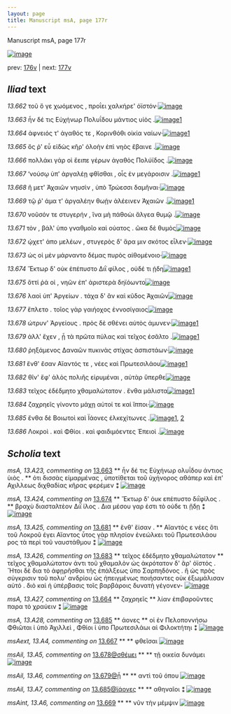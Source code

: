 ```yaml
---
layout: page
title: Manuscript msA, page 177r
---
```


Manuscript msA, page 177r

[![image](http://www.homermultitext.org/iipsrv?OBJ=IIP,1.0&FIF=/project/homer/pyramidal/deepzoom/hmt/vaimg/2017a/VA177RN_0348.tif&WID=100&CVT=JPEG)](http://www.homermultitext.org/ict2/?urn=urn:cite2:hmt:vaimg.2017a:VA177RN_0348)

prev:  [176v](../176v) | next:  [177v](../177v)

## *Iliad* text

*13.662* <a id="13.662"/> τοῦ ὅ γε χωόμενος , προΐει χαλκήρε' ὀϊστόν·[![image](http://www.homermultitext.org/iipsrv?OBJ=IIP,1.0&FIF=/project/homer/pyramidal/deepzoom/hmt/vaimg/2017a/VA177RN_0348.tif&RGN=0.188,0.2156,0.396,0.0316&WID=1000&CVT=JPEG)](http://www.homermultitext.org/ict2/?urn=urn:cite2:hmt:vaimg.2017a:VA177RN_0348@0.188,0.2156,0.396,0.0316)

*13.663* <a id="13.663"/> ἦν δέ τις Εὐχήνωρ Πολυΐδου μάντιος υἱὸς .[![image](http://www.homermultitext.org/iipsrv?OBJ=IIP,1.0&FIF=/project/homer/pyramidal/deepzoom/hmt/vaimg/2017a/VA177RN_0348.tif&RGN=0.177,0.2337,0.396,0.0331&WID=1000&CVT=JPEG)](http://www.homermultitext.org/ict2/?urn=urn:cite2:hmt:vaimg.2017a:VA177RN_0348@0.177,0.2337,0.396,0.0331)[1](#msA_13.A23)

*13.664* <a id="13.664"/> ἀφνειός τ' ἀγαθός τε , Κορινθόθι οἰκία ναίων·[![image](http://www.homermultitext.org/iipsrv?OBJ=IIP,1.0&FIF=/project/homer/pyramidal/deepzoom/hmt/vaimg/2017a/VA177RN_0348.tif&RGN=0.186,0.2524,0.396,0.0331&WID=1000&CVT=JPEG)](http://www.homermultitext.org/ict2/?urn=urn:cite2:hmt:vaimg.2017a:VA177RN_0348@0.186,0.2524,0.396,0.0331)[1](#msA_13.A27)

*13.665* <a id="13.665"/> ὅς ῥ' εὖ εἰδὼς κῆρ' ὀλοὴν ἐπὶ νηὸς ἔβαινε .[![image](http://www.homermultitext.org/iipsrv?OBJ=IIP,1.0&FIF=/project/homer/pyramidal/deepzoom/hmt/vaimg/2017a/VA177RN_0348.tif&RGN=0.184,0.2727,0.396,0.0331&WID=1000&CVT=JPEG)](http://www.homermultitext.org/ict2/?urn=urn:cite2:hmt:vaimg.2017a:VA177RN_0348@0.184,0.2727,0.396,0.0331)

*13.666* <a id="13.666"/> πολλάκι γάρ οἱ ἔειπε γέρων ἀγαθὸς Πολύϊδος .[![image](http://www.homermultitext.org/iipsrv?OBJ=IIP,1.0&FIF=/project/homer/pyramidal/deepzoom/hmt/vaimg/2017a/VA177RN_0348.tif&RGN=0.185,0.2915,0.396,0.0331&WID=1000&CVT=JPEG)](http://www.homermultitext.org/ict2/?urn=urn:cite2:hmt:vaimg.2017a:VA177RN_0348@0.185,0.2915,0.396,0.0331)

*13.667* <a id="13.667"/> ‘νούσῳ ὑπ' ἀργαλέῃ φθῖσθαι , οἷς ἐν μεγάροισιν .[![image](http://www.homermultitext.org/iipsrv?OBJ=IIP,1.0&FIF=/project/homer/pyramidal/deepzoom/hmt/vaimg/2017a/VA177RN_0348.tif&RGN=0.187,0.308,0.396,0.0331&WID=1000&CVT=JPEG)](http://www.homermultitext.org/ict2/?urn=urn:cite2:hmt:vaimg.2017a:VA177RN_0348@0.187,0.308,0.396,0.0331)[1](#msAext_13.A4)

*13.668* <a id="13.668"/> ἢ μετ' Ἀχαιῶν νηυσὶν , ὑπὸ Τρώεσσι δαμῆναι·[![image](http://www.homermultitext.org/iipsrv?OBJ=IIP,1.0&FIF=/project/homer/pyramidal/deepzoom/hmt/vaimg/2017a/VA177RN_0348.tif&RGN=0.185,0.3291,0.396,0.0331&WID=1000&CVT=JPEG)](http://www.homermultitext.org/ict2/?urn=urn:cite2:hmt:vaimg.2017a:VA177RN_0348@0.185,0.3291,0.396,0.0331)

*13.669* <a id="13.669"/> τῷ ῥ' άμα τ' ἀργαλέην θωῂν ἀλέεινεν Ἀχαιῶν .[![image](http://www.homermultitext.org/iipsrv?OBJ=IIP,1.0&FIF=/project/homer/pyramidal/deepzoom/hmt/vaimg/2017a/VA177RN_0348.tif&RGN=0.185,0.3471,0.412,0.0331&WID=1000&CVT=JPEG)](http://www.homermultitext.org/ict2/?urn=urn:cite2:hmt:vaimg.2017a:VA177RN_0348@0.185,0.3471,0.412,0.0331)[1](#msAint_13.A6)

*13.670* <a id="13.670"/> νοῦσόν τε στυγερήν , ἵνα μὴ πάθοὡι ἄλγεα θυμῷ .[![image](http://www.homermultitext.org/iipsrv?OBJ=IIP,1.0&FIF=/project/homer/pyramidal/deepzoom/hmt/vaimg/2017a/VA177RN_0348.tif&RGN=0.182,0.3674,0.412,0.0331&WID=1000&CVT=JPEG)](http://www.homermultitext.org/ict2/?urn=urn:cite2:hmt:vaimg.2017a:VA177RN_0348@0.182,0.3674,0.412,0.0331)

*13.671* <a id="13.671"/> τὸν , βάλ' ὑπο γναθμοῖο καὶ ούατος . ῶκα δὲ θυμὸς[![image](http://www.homermultitext.org/iipsrv?OBJ=IIP,1.0&FIF=/project/homer/pyramidal/deepzoom/hmt/vaimg/2017a/VA177RN_0348.tif&RGN=0.182,0.3877,0.42,0.0331&WID=1000&CVT=JPEG)](http://www.homermultitext.org/ict2/?urn=urn:cite2:hmt:vaimg.2017a:VA177RN_0348@0.182,0.3877,0.42,0.0331)

*13.672* <a id="13.672"/> ῴχετ' ἀπο μελέων , στυγερὸς δ' ἄρα μιν σκότος εἷλεν·[![image](http://www.homermultitext.org/iipsrv?OBJ=IIP,1.0&FIF=/project/homer/pyramidal/deepzoom/hmt/vaimg/2017a/VA177RN_0348.tif&RGN=0.181,0.405,0.42,0.0331&WID=1000&CVT=JPEG)](http://www.homermultitext.org/ict2/?urn=urn:cite2:hmt:vaimg.2017a:VA177RN_0348@0.181,0.405,0.42,0.0331)

*13.673* <a id="13.673"/> ὡς οἱ μὲν μάρναντο δέμας πυρὸς αἰθομένοιο·[![image](http://www.homermultitext.org/iipsrv?OBJ=IIP,1.0&FIF=/project/homer/pyramidal/deepzoom/hmt/vaimg/2017a/VA177RN_0348.tif&RGN=0.183,0.4237,0.42,0.0331&WID=1000&CVT=JPEG)](http://www.homermultitext.org/ict2/?urn=urn:cite2:hmt:vaimg.2017a:VA177RN_0348@0.183,0.4237,0.42,0.0331)

*13.674* <a id="13.674"/> Ἕκτωρ δ' οὐκ ἐπέπυστο Διῒ φίλος , οὐδέ τι ῄδη[![image](http://www.homermultitext.org/iipsrv?OBJ=IIP,1.0&FIF=/project/homer/pyramidal/deepzoom/hmt/vaimg/2017a/VA177RN_0348.tif&RGN=0.18,0.441,0.42,0.0331&WID=1000&CVT=JPEG)](http://www.homermultitext.org/ict2/?urn=urn:cite2:hmt:vaimg.2017a:VA177RN_0348@0.18,0.441,0.42,0.0331)[1](#msA_13.A24)

*13.675* <a id="13.675"/> ὅττί ῥά οἱ , νηῶν ἐπ' ἀριστερὰ δηϊόωντο[![image](http://www.homermultitext.org/iipsrv?OBJ=IIP,1.0&FIF=/project/homer/pyramidal/deepzoom/hmt/vaimg/2017a/VA177RN_0348.tif&RGN=0.177,0.4591,0.353,0.0331&WID=1000&CVT=JPEG)](http://www.homermultitext.org/ict2/?urn=urn:cite2:hmt:vaimg.2017a:VA177RN_0348@0.177,0.4591,0.353,0.0331)

*13.676* <a id="13.676"/> λαοὶ ὑπ' Ἀργείων . τάχα δ' ἂν καὶ κῦδος Ἀχαιῶν[![image](http://www.homermultitext.org/iipsrv?OBJ=IIP,1.0&FIF=/project/homer/pyramidal/deepzoom/hmt/vaimg/2017a/VA177RN_0348.tif&RGN=0.178,0.4778,0.395,0.0331&WID=1000&CVT=JPEG)](http://www.homermultitext.org/ict2/?urn=urn:cite2:hmt:vaimg.2017a:VA177RN_0348@0.178,0.4778,0.395,0.0331)

*13.677* <a id="13.677"/> ἔπλετο . τοῖος γὰρ γαιήοχος ἐννοσίγαιος[![image](http://www.homermultitext.org/iipsrv?OBJ=IIP,1.0&FIF=/project/homer/pyramidal/deepzoom/hmt/vaimg/2017a/VA177RN_0348.tif&RGN=0.179,0.4974,0.395,0.0331&WID=1000&CVT=JPEG)](http://www.homermultitext.org/ict2/?urn=urn:cite2:hmt:vaimg.2017a:VA177RN_0348@0.179,0.4974,0.395,0.0331)

*13.678* <a id="13.678"/> ώτρυν' Ἀργείους . πρὸς δὲ σθένει αὐτὸς άμυνεν·[![image](http://www.homermultitext.org/iipsrv?OBJ=IIP,1.0&FIF=/project/homer/pyramidal/deepzoom/hmt/vaimg/2017a/VA177RN_0348.tif&RGN=0.181,0.5162,0.395,0.0331&WID=1000&CVT=JPEG)](http://www.homermultitext.org/ict2/?urn=urn:cite2:hmt:vaimg.2017a:VA177RN_0348@0.181,0.5162,0.395,0.0331)[1](#msAil_13.A5)

*13.679* <a id="13.679"/> ἀλλ' ἔχεν , ᾗ τὰ πρῶτα πύλας καὶ τεῖχος ἐσᾶλτο .[![image](http://www.homermultitext.org/iipsrv?OBJ=IIP,1.0&FIF=/project/homer/pyramidal/deepzoom/hmt/vaimg/2017a/VA177RN_0348.tif&RGN=0.183,0.5342,0.422,0.0331&WID=1000&CVT=JPEG)](http://www.homermultitext.org/ict2/?urn=urn:cite2:hmt:vaimg.2017a:VA177RN_0348@0.183,0.5342,0.422,0.0331)[1](#msAil_13.A6)

*13.680* <a id="13.680"/> ῥηξάμενος Δαναῶν πυκινὰς στίχας ἀσπιστάων·[![image](http://www.homermultitext.org/iipsrv?OBJ=IIP,1.0&FIF=/project/homer/pyramidal/deepzoom/hmt/vaimg/2017a/VA177RN_0348.tif&RGN=0.181,0.5522,0.433,0.0331&WID=1000&CVT=JPEG)](http://www.homermultitext.org/ict2/?urn=urn:cite2:hmt:vaimg.2017a:VA177RN_0348@0.181,0.5522,0.433,0.0331)

*13.681* <a id="13.681"/> ἔνθ' ἔσαν Αἴαντός τε , νέες καὶ Πρωτεσιλάου[![image](http://www.homermultitext.org/iipsrv?OBJ=IIP,1.0&FIF=/project/homer/pyramidal/deepzoom/hmt/vaimg/2017a/VA177RN_0348.tif&RGN=0.169,0.571,0.371,0.0368&WID=1000&CVT=JPEG)](http://www.homermultitext.org/ict2/?urn=urn:cite2:hmt:vaimg.2017a:VA177RN_0348@0.169,0.571,0.371,0.0368)[1](#msA_13.A25)

*13.682* <a id="13.682"/> θῖν' ἔφ' ἁλὸς πολιῆς εἰρυμέναι , αὐτὰρ ὕπερθε[![image](http://www.homermultitext.org/iipsrv?OBJ=IIP,1.0&FIF=/project/homer/pyramidal/deepzoom/hmt/vaimg/2017a/VA177RN_0348.tif&RGN=0.174,0.5913,0.421,0.0368&WID=1000&CVT=JPEG)](http://www.homermultitext.org/ict2/?urn=urn:cite2:hmt:vaimg.2017a:VA177RN_0348@0.174,0.5913,0.421,0.0368)

*13.683* <a id="13.683"/> τεῖχος ἐδέδμητο χθαμαλώτατον . ἔνθα μάλιστα[![image](http://www.homermultitext.org/iipsrv?OBJ=IIP,1.0&FIF=/project/homer/pyramidal/deepzoom/hmt/vaimg/2017a/VA177RN_0348.tif&RGN=0.174,0.6138,0.435,0.0293&WID=1000&CVT=JPEG)](http://www.homermultitext.org/ict2/?urn=urn:cite2:hmt:vaimg.2017a:VA177RN_0348@0.174,0.6138,0.435,0.0293)[1](#msA_13.A26)

*13.684* <a id="13.684"/> ζαχρηεῖς γίνοντο μάχῃ αὐτοί τε καὶ ἵπποι·[![image](http://www.homermultitext.org/iipsrv?OBJ=IIP,1.0&FIF=/project/homer/pyramidal/deepzoom/hmt/vaimg/2017a/VA177RN_0348.tif&RGN=0.167,0.6326,0.395,0.0293&WID=1000&CVT=JPEG)](http://www.homermultitext.org/ict2/?urn=urn:cite2:hmt:vaimg.2017a:VA177RN_0348@0.167,0.6326,0.395,0.0293)

*13.685* <a id="13.685"/> ἔνθα δὲ Βοιωτοὶ καὶ Ïάονες ἑλκεχίτωνες .[![image](http://www.homermultitext.org/iipsrv?OBJ=IIP,1.0&FIF=/project/homer/pyramidal/deepzoom/hmt/vaimg/2017a/VA177RN_0348.tif&RGN=0.167,0.6506,0.422,0.0308&WID=1000&CVT=JPEG)](http://www.homermultitext.org/ict2/?urn=urn:cite2:hmt:vaimg.2017a:VA177RN_0348@0.167,0.6506,0.422,0.0308)[1](#msAil_13.A7), [2](#msA_13.A28)

*13.686* <a id="13.686"/> Λοκροὶ . καὶ Φθίοι . καὶ φαιδιμόεντες Ἐπειοὶ .[![image](http://www.homermultitext.org/iipsrv?OBJ=IIP,1.0&FIF=/project/homer/pyramidal/deepzoom/hmt/vaimg/2017a/VA177RN_0348.tif&RGN=0.168,0.6694,0.422,0.0308&WID=1000&CVT=JPEG)](http://www.homermultitext.org/ict2/?urn=urn:cite2:hmt:vaimg.2017a:VA177RN_0348@0.168,0.6694,0.422,0.0308)

## *Scholia* text

*msA, 13.A23, commenting on* [13.663](#13.663)  <a id="msA_13.A23"/> **														 ἦν δέ τις Εὐχήνωρ ολυΐδου άντιος ὑιὸς . 													** 														 ὁτι δισσὰς εἰμαρμένας , ὑποτίθεται τοῦ ὐχήνορος αθάπερ καὶ ἐπ' Αχιλλεως 																 																 διχθαδίας κῆρας φερέμεν 															 ⁑ 													[![image](http://www.homermultitext.org/iipsrv?OBJ=IIP,1.0&FIF=/project/homer/pyramidal/deepzoom/hmt/vaimg/2017a/VA177RN_0348.tif&RGN=0.193,0.0962,0.626,0.0526&WID=1000&CVT=JPEG)](http://www.homermultitext.org/ict2/?urn=urn:cite2:hmt:vaimg.2017a:VA177RN_0348@0.193,0.0962,0.626,0.0526)

*msA, 13.A24, commenting on* [13.674](#13.674)  <a id="msA_13.A24"/> **														 Ἕκτωρ δ' ὀυκ επέπυστο διῒφίλος . 													** 														 βραχὺ διασταλτὲον Διῒ ίλος . Δια μέσου γαρ ἐστι τὸ οὐδε τι ᾔδῃ ⁑ 													[![image](http://www.homermultitext.org/iipsrv?OBJ=IIP,1.0&FIF=/project/homer/pyramidal/deepzoom/hmt/vaimg/2017a/VA177RN_0348.tif&RGN=0.599,0.4515,0.209,0.0503&WID=1000&CVT=JPEG)](http://www.homermultitext.org/ict2/?urn=urn:cite2:hmt:vaimg.2017a:VA177RN_0348@0.599,0.4515,0.209,0.0503)

*msA, 13.A25, commenting on* [13.681](#13.681)  <a id="msA_13.A25"/> **														 ἔνθ' ἔίσαν . 													** 														 															 Αἴαντός ε νέες ὃτι τοῦ Λοκροῦ έγει Αἴαντος ὗτος γὰρ πλησίον ἐνεώλκει τοῦ Πρωτεσιλάου ρος τὰ περὶ τοῦ ναυστάθμου ⁑ 													[![image](http://www.homermultitext.org/iipsrv?OBJ=IIP,1.0&FIF=/project/homer/pyramidal/deepzoom/hmt/vaimg/2017a/VA177RN_0348.tif&RGN=0.595,0.4921,0.212,0.0609&WID=1000&CVT=JPEG)](http://www.homermultitext.org/ict2/?urn=urn:cite2:hmt:vaimg.2017a:VA177RN_0348@0.595,0.4921,0.212,0.0609)

*msA, 13.A26, commenting on* [13.683](#13.683)  <a id="msA_13.A26"/> **														 τεῖχος ἐδέδμητο χθαμαλώτατον 													** 														 τεῖχος χθαμαλώτατον ἀντι τοῦ χθαμαλὸν ὡς 																 																 ἀκρότατον δ' ἂρ' ὀϊστός 															 . Ἤτοι δὲ δια τὸ ἀφῃρῆσθαι τῆς ἐπάλξεως ὑπο Σαρπηδόνος . ἢ ὡς πρὸς σύγκρισιν τοῦ πολυ' ανδρίου 															ὡς ἠπειγμένως ποιήσαντες οὐκ ἐξωμάλισαν αὐτό . διὸ καὶ ἡ ὑπέρβασις τοῖς βαρβάροις δυνατὴ 															γέγονεν- 													[![image](http://www.homermultitext.org/iipsrv?OBJ=IIP,1.0&FIF=/project/homer/pyramidal/deepzoom/hmt/vaimg/2017a/VA177RN_0348.tif&RGN=0.1612,0.7105,0.6380,0.05975&WID=1000&CVT=JPEG)](http://www.homermultitext.org/ict2/?urn=urn:cite2:hmt:vaimg.2017a:VA177RN_0348@0.1612,0.7105,0.6380,0.05975)

*msA, 13.A27, commenting on* [13.664](#13.664)  <a id="msA_13.A27"/> **														 ζαχρηεῖς 													** 														 λίαν ἐπιβαροῦντες παρα τὸ χραύειν ⁑ 													[![image](http://www.homermultitext.org/iipsrv?OBJ=IIP,1.0&FIF=/project/homer/pyramidal/deepzoom/hmt/vaimg/2017a/VA177RN_0348.tif&RGN=0.167,0.7506,0.653,0.021&WID=1000&CVT=JPEG)](http://www.homermultitext.org/ict2/?urn=urn:cite2:hmt:vaimg.2017a:VA177RN_0348@0.167,0.7506,0.653,0.021)

*msA, 13.A28, commenting on* [13.685](#13.685)  <a id="msA_13.A28"/> **														 															 άονες 														 													** 														 οἱ ἐν Πελοποννήσω 															 Φθιῶται ἱ ὑπὸ Ἀχιλλεὶ , Φθίοι ἱ ὑπο 															 Πρωτεσιλάωι αὶ 																 Φιλοκτήτηι ⁑ 														 													[![image](http://www.homermultitext.org/iipsrv?OBJ=IIP,1.0&FIF=/project/homer/pyramidal/deepzoom/hmt/vaimg/2017a/VA177RN_0348.tif&RGN=0.167,0.7536,0.653,0.0316&WID=1000&CVT=JPEG)](http://www.homermultitext.org/ict2/?urn=urn:cite2:hmt:vaimg.2017a:VA177RN_0348@0.167,0.7536,0.653,0.0316)

*msAext, 13.A4, commenting on* [13.667](#13.667)  <a id="msAext_13.A4"/> **							 						** 							 φθεῖσαι 						[![image](http://www.homermultitext.org/iipsrv?OBJ=IIP,1.0&FIF=/project/homer/pyramidal/deepzoom/hmt/vaimg/2017a/VA177RN_0348.tif&RGN=0.8143,0.3185,0.04753,0.02351&WID=1000&CVT=JPEG)](http://www.homermultitext.org/ict2/?urn=urn:cite2:hmt:vaimg.2017a:VA177RN_0348@0.8143,0.3185,0.04753,0.02351)

*msAil, 13.A5, commenting on* [13.678@σθέμει](#13.678@σθέμει)  <a id="msAil_13.A5"/> **							 						** 							 τῇ οικεία δυνάμει 						[![image](http://www.homermultitext.org/iipsrv?OBJ=IIP,1.0&FIF=/project/homer/pyramidal/deepzoom/hmt/vaimg/2017a/VA177RN_0348.tif&RGN=0.4672,0.5188,0.08843,0.01757&WID=1000&CVT=JPEG)](http://www.homermultitext.org/ict2/?urn=urn:cite2:hmt:vaimg.2017a:VA177RN_0348@0.4672,0.5188,0.08843,0.01757)

*msAil, 13.A6, commenting on* [13.679@ᾗ](#13.679@ᾗ)  <a id="msAil_13.A6"/> **							 						** 							 αντὶ τοῦ όπου 						[![image](http://www.homermultitext.org/iipsrv?OBJ=IIP,1.0&FIF=/project/homer/pyramidal/deepzoom/hmt/vaimg/2017a/VA177RN_0348.tif&RGN=0.2983,0.5364,0.03814,0.01729&WID=1000&CVT=JPEG)](http://www.homermultitext.org/ict2/?urn=urn:cite2:hmt:vaimg.2017a:VA177RN_0348@0.2983,0.5364,0.03814,0.01729)

*msAil, 13.A7, commenting on* [13.685@ϊάονες](#13.685@ϊάονες)  <a id="msAil_13.A7"/> **							 						** 							 αθηναῖοι ⁑ 						[![image](http://www.homermultitext.org/iipsrv?OBJ=IIP,1.0&FIF=/project/homer/pyramidal/deepzoom/hmt/vaimg/2017a/VA177RN_0348.tif&RGN=0.3952,0.6498,0.04974,0.01549&WID=1000&CVT=JPEG)](http://www.homermultitext.org/ict2/?urn=urn:cite2:hmt:vaimg.2017a:VA177RN_0348@0.3952,0.6498,0.04974,0.01549)

*msAint, 13.A6, commenting on* [13.669](#13.669)  <a id="msAint_13.A6"/> **							 						** 							 νῦν τὴν μέμψιν 						[![image](http://www.homermultitext.org/iipsrv?OBJ=IIP,1.0&FIF=/project/homer/pyramidal/deepzoom/hmt/vaimg/2017a/VA177RN_0348.tif&RGN=0.1216,0.3527,0.05361,0.02974&WID=1000&CVT=JPEG)](http://www.homermultitext.org/ict2/?urn=urn:cite2:hmt:vaimg.2017a:VA177RN_0348@0.1216,0.3527,0.05361,0.02974)